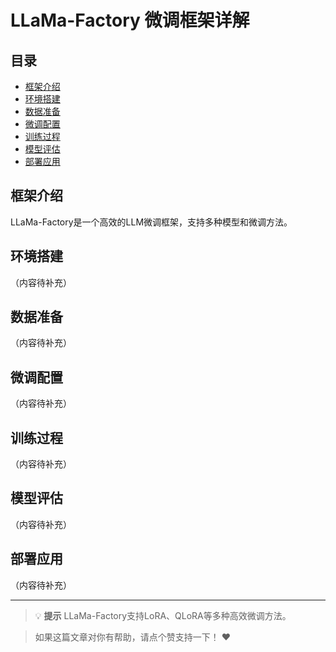 # LLaMa-Factory 微调框架详解

## 目录
- [框架介绍](#框架介绍)
- [环境搭建](#环境搭建)
- [数据准备](#数据准备)
- [微调配置](#微调配置)
- [训练过程](#训练过程)
- [模型评估](#模型评估)
- [部署应用](#部署应用)

## 框架介绍

LLaMa-Factory是一个高效的LLM微调框架，支持多种模型和微调方法。

## 环境搭建

（内容待补充）

## 数据准备

（内容待补充）

## 微调配置

（内容待补充）

## 训练过程

（内容待补充）

## 模型评估

（内容待补充）

## 部署应用

（内容待补充）

---

> 💡 **提示**
> LLaMa-Factory支持LoRA、QLoRA等多种高效微调方法。

> 如果这篇文章对你有帮助，请点个赞支持一下！ ❤️